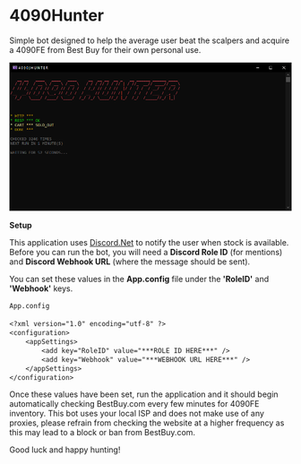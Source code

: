 # 4090Hunter

Simple bot designed to help the average user beat the scalpers and acquire a 4090FE from Best Buy for their own personal use.

![4090 Hunter Console Window](https://github.com/Buriska/4090Hunter/blob/master/4090Hunter/4090Hunter.png)

**Setup**

This application uses [Discord.Net](https://github.com/discord-net/Discord.Net) to notify the user when stock is available. Before you can run the bot, you will need a **Discord Role ID** (for mentions) and **Discord Webhook URL** (where the message should be sent).

You can set these values in the **App.config** file under the **'RoleID'** and **'Webhook'** keys.

``` 
App.config

<?xml version="1.0" encoding="utf-8" ?>
<configuration>
	<appSettings>
		<add key="RoleID" value="***ROLE ID HERE***" />
		<add key="Webhook" value="***WEBHOOK URL HERE***" />
	</appSettings>
</configuration>
```

Once these values have been set, run the application and it should begin automatically checking BestBuy.com every few minutes for 4090FE inventory. This bot uses your local ISP and does not make use of any proxies, please refrain from checking the website at a higher frequency as this may lead to a block or ban from BestBuy.com.

Good luck and happy hunting!





